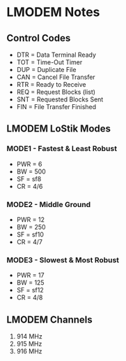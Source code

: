 # LMODEM Notes

## Control Codes
* DTR = Data Terminal Ready
* TOT = Time-Out Timer
* DUP = Duplicate File
* CAN = Cancel File Transfer 
* RTR = Ready to Receive
* REQ = Request Blocks (list)
* SNT = Requested Blocks Sent
* FIN = File Transfer Finished

## LMODEM LoStik Modes

### MODE1 - Fastest & Least Robust
* PWR = 6
* BW = 500
* SF = sf8
* CR = 4/6

### MODE2 - Middle Ground
* PWR = 12
* BW = 250
* SF = sf10
* CR = 4/7

### MODE3 - Slowest & Most Robust
* PWR = 17
* BW = 125
* SF = sf12
* CR = 4/8

## LMODEM Channels
1. 914 MHz
2. 915 MHz
3. 916 MHz